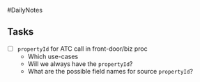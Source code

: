 #DailyNotes 
## Tasks 
- [ ] `propertyId` for ATC call in front-door/biz proc
	- Which use-cases
	- Will we always have the `propertyId`?
	- What are the possible field names for source `propertyId`?


